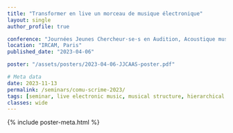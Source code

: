 ```yaml
---
title: "Transformer en live un morceau de musique électronique"
layout: single
author_profile: true

conference: "Journées Jeunes Chercheur·se·s en Audition, Acoustique musicale et Signal audio"
location: "IRCAM, Paris"
published_date: "2023-04-06"

poster: "/assets/posters/2023-04-06-JJCAAS-poster.pdf"

# Meta data
date: 2023-11-13
permalink: /seminars/comu-scrime-2023/
tags: [seminar, live electronic music, musical structure, hierarchical tiles, Domain Specific Language]
classes: wide
---
```


{% include poster-meta.html %}
